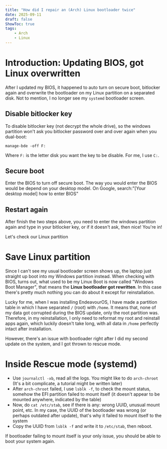 ```yaml
---
title: "How did I repair an (Arch) Linux bootloader twice"
date: 2025-09-11
draft: false
ShowToc: true
tags: 
    - Arch
    - Linux
---
```


# Introduction: Updating BIOS, got Linux overwritten
After I updated my BIOS, it happened to auto turn on secure boot, bitlocker again and overwrite the bootloader on my Linux partition on a separated disk. 
Not to mention, I no longer see my `systemd` bootloader screen. 

## Disable bitlocker key 
To disable bitlocker key (not decrypt the whole drive), so the windows partition won't ask you bitlocker password over and over again when you dual-boot: 
```
manage-bde -off F:
```
Where `F:` is the letter disk you want the key to be disable. For me, I use `C:`.

## Secure boot
Enter the BIOS to turn off secure boot. The way you would enter the BIOS would be depend on your desktop model. 
On Google, search:"[Your desktop model] how to enter BIOS"

## Restart again 
After finish the two steps above, you need to enter the windows partition again and type in your bitlocker key, or if it doesn't ask, then nice! You're in! 

Let's check our Linux partition 

# Save Linux partition 
Since I can't see my usual bootloader screen shows up, the laptop just straight up boot into my Windows partition instead. When checking with BIOS, turns out, what used to be my Linux Boot is now called "Windows Boot Manager", that means the **Linux bootloader got rewritten**. In this case there's pretty much nothing you can do about it except for reinstallation. 

Lucky for me, when I was installing EndeavourOS, I have made a partition table in which I have separated `/` (root) with `/home`. It means that, none of my data got corrupted during the BIOS update, only the root partition was. Therefore, in my reinstallation, I only need to reformat my root and reinstall apps again, which luckily doesn't take long, with all data in `/home` perfectly intact after installation.

However, there's an issue with bootloader right after I did my second update on the system, and I got thrown to rescue mode. 


# Inside Rescue mode (systemd)
- Use `journalctl -xb`, read all the logs. You might like to do `arch-chroot` (It's a bit complicate, a tutorial might be written later)
- After `arch-chroot` failed, I use `lsblk -f`, to check the mount status, somehow the EFI partition failed to mount itself (it doesn't appear to be mounted anywhere, indicated by the table)
- Now, do `cat /etc/stab`, see if there is any: wrong UUID, unusual mount point, etc. In my case, the UUID of the bootloader was wrong (or perhaps outdated after update), that's why it failed to mount itself to the system
- Copy the UUID from `lsblk -f` and write it to `/etc/stab`, then reboot. 

If bootloader failing to mount itself is your only issue, you should be able to boot your system again. 

